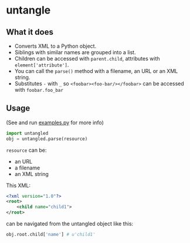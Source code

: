 untangle 
========

What it does
------------
* Converts XML to a Python object. 
* Siblings with similar names are grouped into a list. 
* Children can be accessed with ``parent.child``, attributes with ``element['attribute']``.
* You can call the ``parse()`` method with a filename, an URL or an XML string.
* Substitutes ``-`` with ``_`` so ``<foobar><foo-bar/></foobar>`` can be accessed with ``foobar.foo_bar``

Usage
-----
(See and run <a href="https://github.com/stchris/untangle/blob/master/examples.py">examples.py</a> for more info)

```python
import untangled
obj = untangled.parse(resource)
```

``resource`` can be:

* an URL
* a filename
* an XML string

This XML:

```xml
<?xml version="1.0"?>
<root>
	<child name="child1">
</root>
```
can be navigated from the untangled object like this:

```python
obj.root.child['name'] # u'child1'
```

